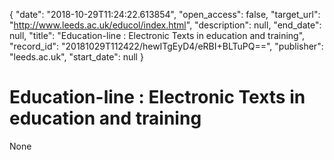 {
  "date": "2018-10-29T11:24:22.613854", 
  "open_access": false, 
  "target_url": "http://www.leeds.ac.uk/educol/index.html", 
  "description": null, 
  "end_date": null, 
  "title": "Education-line : Electronic Texts in education and training", 
  "record_id": "20181029T112422/hewITgEyD4/eRBI+BLTuPQ==", 
  "publisher": "leeds.ac.uk", 
  "start_date": null
}

# Education-line : Electronic Texts in education and training

None